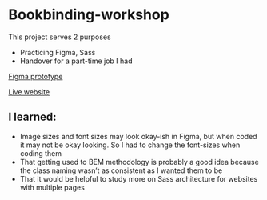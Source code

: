 # Bookbinding-workshop

This project serves 2 purposes

- Practicing Figma, Sass
- Handover for a part-time job I had

[Figma prototype](https://www.figma.com/file/thEDoUiaJ4Q3Akgs0SOwJO/Bookbinding-Workshop)

[Live website](https://bookbinding-taewoo.netlify.app/)

## I learned:

- Image sizes and font sizes may look okay-ish in Figma, but when coded it may not be okay looking. So I had to change the font-sizes when coding them
- That getting used to BEM methodology is probably a good idea because the class naming wasn’t as consistent as I wanted them to be
- That it would be helpful to study more on Sass architecture for websites with multiple pages
